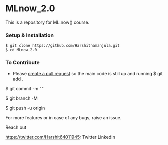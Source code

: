 # MLnow_2.0
This is a repository for ML.now() course.

### Setup & Installation

```
$ git clone https://github.com/Harshithamanjula.git
$ cd MLnow_2.0
```

### To Contribute

- Please [create a pull request](https://github.com/ranu-agrawal/MLnow_2.0/pulls) so the main code is still up and running
 $ git add .

$ git commit -m "<set-your-commit>"
 
$ git branch -M <branch-name>
 
$ git push -u origin <branch-name>
 
For more features or in case of any bugs, raise an issue.
 
Reach out
 
https://twitter.com/Harshit64011945: Twitter LinkedIn
